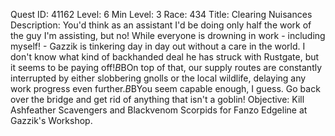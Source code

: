 Quest ID: 41162
Level: 6
Min Level: 3
Race: 434
Title: Clearing Nuisances
Description: You'd think as an assistant I'd be doing only half the work of the guy I'm assisting, but no! While everyone is drowning in work - including myself! - Gazzik is tinkering day in day out without a care in the world. I don't know what kind of backhanded deal he has struck with Rustgate, but it seems to be paying off!$B$BOn top of that, our supply routes are constantly interrupted by either slobbering gnolls or the local wildlife, delaying any work progress even further.$B$BYou seem capable enough, I guess. Go back over the bridge and get rid of anything that isn't a goblin!
Objective: Kill Ashfeather Scavengers and Blackvenom Scorpids for Fanzo Edgeline at Gazzik's Workshop.
